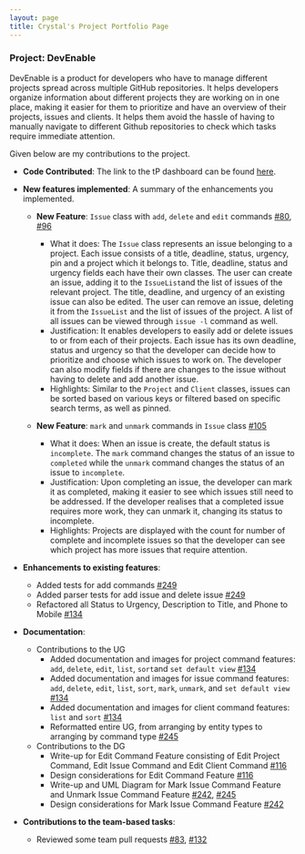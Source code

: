 ```yaml
---
layout: page
title: Crystal's Project Portfolio Page
---
```


### Project: DevEnable

DevEnable is a product for developers who have to manage different projects spread across multiple GitHub repositories.
It helps developers organize information about different projects they are working on in one place, making it easier 
for them to prioritize and have an overview of their projects, issues and clients. It helps them avoid the hassle of 
having to manually navigate to different Github repositories to check which tasks require immediate attention.

Given below are my contributions to the project.

* **Code Contributed**: The link to the tP dashboard can be found [here](https://nus-cs2103-ay2223s1.github.io/tp-dashboard/?search=crvstalphua&breakdown=true&sort=groupTitle&sortWithin=title&since=2022-09-16&timeframe=commit&mergegroup=&groupSelect=groupByRepos&checkedFileTypes=docs~functional-code~test-code~other&tabOpen=false).

* **New features implemented**: A summary of the enhancements you implemented.
  * **New Feature**: `Issue` class with `add`, `delete` and `edit` commands [\#80](https://github.com/AY2223S1-CS2103-F13-1/tp/pull/80), [\#96](https://github.com/AY2223S1-CS2103-F13-1/tp/pull/96)
    * What it does: The `Issue` class represents an issue belonging to a project. Each issue consists of a title, 
      deadline, status, urgency, pin and a project which it belongs to. Title, deadline, status and urgency fields each
      have their own classes. The user can create an issue, adding it to the `IssueList`and the list of issues of the 
      relevant project. The title, deadline, and urgency of an existing issue can also be edited. The user can remove
      an issue, deleting it from the `IssueList` and the list of issues of the project. A list of all issues can be 
      viewed through `issue -l` command as well.
    * Justification: It enables developers to easily add or delete issues to or from each of their projects. Each 
      issue has its own deadline, status and urgency so that the developer can decide how to prioritize and choose 
      which issues to work on. The developer can also modify fields if there are changes to the issue without having to 
      delete and add another issue. 
    * Highlights: Similar to the `Project` and `Client` classes, issues can be sorted based on various keys or filtered
      based on specific search terms, as well as pinned.

  * **New Feature**: `mark` and `unmark` commands in `Issue` class [\#105](https://github.com/AY2223S1-CS2103-F13-1/tp/pull/105)
    * What it does: When an issue is create, the default status is `incomplete`. The `mark` command changes the status
      of an issue to `completed` while the `unmark` command changes the status of an issue to `incomplete`.
    * Justification: Upon completing an issue, the developer can mark it as completed, making it easier to see 
      which issues still need to be addressed. If the developer realises that a completed issue requires more work, 
      they can unmark it, changing its status to incomplete.
    * Highlights: Projects are displayed with the count for number of complete and incomplete issues so that the 
      developer can see which project has more issues that require attention.

* **Enhancements to existing features**: 
  * Added tests for add commands [\#249](https://github.com/AY2223S1-CS2103-F13-1/tp/pull/249)
  * Added parser tests for add issue and delete issue [\#249](https://github.com/AY2223S1-CS2103-F13-1/tp/pull/249)
  * Refactored all Status to Urgency, Description to Title, and Phone to Mobile [\#134](https://github.com/AY2223S1-CS2103-F13-1/tp/pull/134)

* **Documentation**:
  * Contributions to the UG
    * Added documentation and images for project command features: `add`, `delete`, `edit`, `list`, `sort`and 
      `set default view` [\#134](https://github.com/AY2223S1-CS2103-F13-1/tp/pull/134)
    * Added documentation and images for issue command features: `add`, `delete`, `edit`, `list`, `sort`, `mark`, 
      `unmark`, and `set default view` [\#134](https://github.com/AY2223S1-CS2103-F13-1/tp/pull/134)
    * Added documentation and images for client command features: `list` and `sort` [\#134](https://github.com/AY2223S1-CS2103-F13-1/tp/pull/134)
    * Reformatted entire UG, from arranging by entity types to arranging by command type [\#245](https://github.com/AY2223S1-CS2103-F13-1/tp/pull/245)
  * Contributions to the DG
    * Write-up for Edit Command Feature consisting of Edit Project Command, Edit Issue Command and Edit Client Command [\#116](https://github.com/AY2223S1-CS2103-F13-1/tp/pull/116)
    * Design considerations for Edit Command Feature [\#116](https://github.com/AY2223S1-CS2103-F13-1/tp/pull/116)
    * Write-up and UML Diagram for Mark Issue Command Feature and Unmark Issue Command Feature [\#242](https://github.com/AY2223S1-CS2103-F13-1/tp/pull/242), [\#245](https://github.com/AY2223S1-CS2103-F13-1/tp/pull/245)
    * Design considerations for Mark Issue Command Feature [\#242](https://github.com/AY2223S1-CS2103-F13-1/tp/pull/242)

* **Contributions to the team-based tasks**: 
  * Reviewed some team pull requests [\#83](https://github.com/AY2223S1-CS2103-F13-1/tp/pull/83), [\#132](https://github.com/AY2223S1-CS2103-F13-1/tp/pull/132) 
